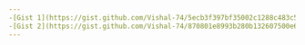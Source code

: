 ```yaml
---
-[Gist 1](https://gist.github.com/Vishal-74/5ecb3f397bf35002c1288c483c54159d)
-[Gist 2](https://gist.github.com/Vishal-74/870801e8993b280b132607500e65bc2b)
---
```

